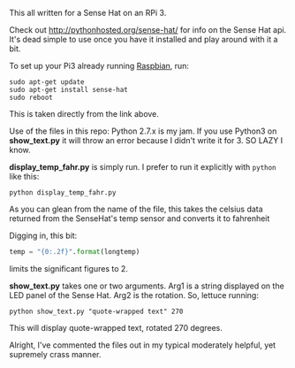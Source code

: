 This all written for a Sense Hat on an RPi 3.

Check out http://pythonhosted.org/sense-hat/ for info on the Sense Hat api. It's dead simple to use once you have it installed and play around with it a bit.

To set up your Pi3 already running [Raspbian](https://www.raspberrypi.org/downloads/raspbian/ "Raspbian"), run:

~~~~
sudo apt-get update
sudo apt-get install sense-hat
sudo reboot
~~~~

This is taken directly from the link above.

Use of the files in this repo:
Python 2.7.x is my jam. If you use Python3 on **show_text.py** it will throw an error because I didn't write it for 3. SO LAZY I know.

**display_temp_fahr.py** is simply run. I prefer to run it explicitly with `python` like this:

`python display_temp_fahr.py`

As you can glean from the name of the file, this takes the celsius data returned from the SenseHat's temp sensor and converts it to fahrenheit

Digging in, this bit:
```Python
temp = "{0:.2f}".format(longtemp)
```
limits the significant figures to 2.



**show_text.py** takes one or two arguments. Arg1 is a string displayed on the LED panel of the Sense Hat. Arg2 is the rotation. So, lettuce running:

`python show_text.py "quote-wrapped text" 270`

This will display quote-wrapped text, rotated 270 degrees.

Alright, I've commented the files out in my typical moderately helpful, yet supremely crass manner. 
